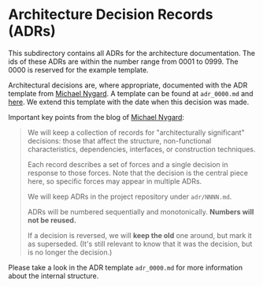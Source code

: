 <!-- 
SPDX-FileCopyrightText: the TeamDojo authors

SPDX-License-Identifier: Apache-2.0
-->
# Architecture Decision Records (ADRs)

This subdirectory contains all ADRs for the architecture documentation. The ids of these ADRs are within the number range from 0001 to 0999. The 0000 is reserved for the example template.

Architectural decisions are, where appropriate, documented with the ADR template from [Michael Nygard][nygard]. A template can be found at `adr_0000.md` and [here][template]. We extend this template with the date when this decision was made.

Important key points from the blog of [Michael Nygard][nygard]:

> We will keep a collection of records for "architecturally significant" decisions: those that affect the structure, non-functional characteristics, dependencies, interfaces, or construction techniques.
>
> Each record describes a set of forces and a single decision in response to those forces. Note that the decision is the central piece here, so specific forces may appear in multiple ADRs.
>
> We will keep ADRs in the project repository under `adr/NNNN.md`.
>
> ADRs will be numbered sequentially and monotonically. **Numbers will not be reused.**
>
> If a decision is reversed, we will **keep the old** one around, but mark it as superseded. (It's still relevant to know that it was the decision, but is no longer the decision.)

Please take a look in the ADR template `adr_0000.md` for more information about the internal structure.

[nygard]:       http://thinkrelevance.com/blog/2011/11/15/documenting-architecture-decisions
[template]:     https://github.com/joelparkerhenderson/architecture_decision_record/blob/master/adr_template_by_michael_nygard.md

